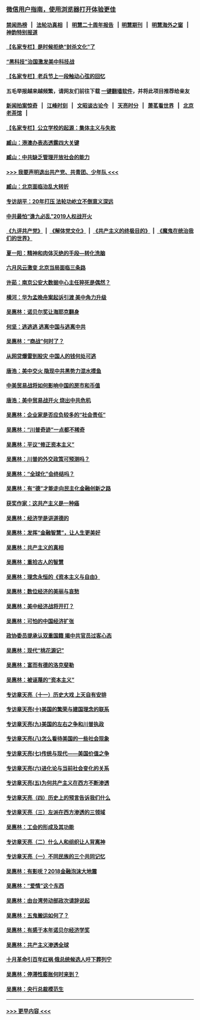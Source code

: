 ### [微信用户指南，使用浏览器打开体验更佳](https://github.com/gfw-breaker/banned-news1/blob/master/indexes/wechat-guide.md?t=0)
#### [禁闻热榜](热点新闻.md?t=0)  &nbsp;&nbsp;|&nbsp;&nbsp; [法轮功真相](https://github.com/gfw-breaker/truth/blob/master/README.md?t=0) &nbsp;&nbsp;|&nbsp;&nbsp; [明慧二十周年报告](https://github.com/gfw-breaker/mh-reports/blob/master/README.md?t=0) &nbsp;&nbsp;|&nbsp;&nbsp;[明慧期刊](https://github.com/gfw-breaker/mh-qikan) &nbsp;&nbsp;|&nbsp;&nbsp; [明慧海外之窗](https://github.com/gfw-breaker/mh-news/blob/master/README.md?t=0) &nbsp;&nbsp;|&nbsp;&nbsp; [神韵特别报道](https://github.com/gfw-breaker/mh-news/blob/master/shenyun.md?t=0)
#### [【名家专栏】是时候拒绝“封杀文化”了](../pages/nsc423/n11814093.md?t=02150844) 
#### [“黑科技”治国激发美中科技战](../pages/nsc423/n11638056.md?t=02150844) 
#### [【名家专栏】老兵节上一段触动心弦的回忆](../pages/nsc423/n11646016.md?t=02150844) 
#### 五毛举报越来越频繁，请网友们前往下载 [一键翻墙软件](https://github.com/gfw-breaker/ssr-accounts)，并将此项目推荐给亲友
#### [新闻拍案惊奇](https://github.com/gfw-breaker/banned-news1/blob/master/pages/link4.md) &nbsp;&nbsp;|&nbsp;&nbsp; [江峰时刻](https://github.com/gfw-breaker/banned-news1/blob/master/pages/link4.md) &nbsp;&nbsp;|&nbsp;&nbsp; [文昭谈古论今](https://github.com/gfw-breaker/banned-news1/blob/master/pages/link4.md) &nbsp;&nbsp;|&nbsp;&nbsp; [天亮时分](https://github.com/gfw-breaker/banned-news1/blob/master/pages/link4.md) &nbsp;&nbsp;|&nbsp;&nbsp; [萧茗看世界](https://github.com/gfw-breaker/banned-news1/blob/master/pages/link4.md) &nbsp;&nbsp;|&nbsp;&nbsp; [北京老茶馆](https://github.com/gfw-breaker/banned-news1/blob/master/pages/link4.md) &nbsp;&nbsp;|&nbsp;&nbsp; 
#### [【名家专栏】公立学校的起源：集体主义与失败](../pages/nsc423/n11601833.md?t=02150844) 
#### [臧山：港澳办表态透露四大关键](../pages/nsc423/n11421628.md?t=02150844) 
#### [臧山：中共缺乏管理开放社会的能力](../pages/nsc423/n11407457.md?t=02150844) 
#### [>>> 我要声明退出共产党、共青团、少年队 <<<](https://github.com/begood0513/goodnews/blob/master/quit/letter.md) 
#### [臧山：北京面临治乱大转折](../pages/nsc423/n11406895.md?t=02150844) 
#### [专访胡平：20年打压 法轮功屹立不倒意义深远](../pages/nsc423/n11398800.md?t=02150844) 
#### [中共最怕“逢九必乱”2019人权战开火](../pages/nsc423/n11385248.md?t=02150844) 
#### [《九评共产党》](https://github.com/begood0513/9ping.md/blob/master/README.md) &nbsp;|&nbsp; [《解体党文化》](../../../../jtdwh.md/blob/master/README.md)  &nbsp;|&nbsp; [《共产主义的终极目的》](../../../../gczydzjmd.md/blob/master/README.md) &nbsp;|&nbsp; [《魔鬼在统治我们的世界》](../../../../mgztzwmdsj.md/blob/master/README.md) 
#### [夏一阳：精神和肉体灭绝的手段—转化洗脑](../pages/nsc423/n11368250.md?t=02150844) 
#### [六月风云激变 北京当局面临三条路](../pages/nsc423/n11313668.md?t=02150844) 
#### [许茹：南京公安大数据中心主任猝死是偶然？](../pages/nsc423/n11064744.md?t=02150844) 
#### [横河：华为孟晚舟案起诉引渡 美中角力升级](../pages/nsc423/n11027230.md?t=02150844) 
#### [吴惠林：诺贝尔奖让海耶克翻身](../pages/nsc423/n10890049.md?t=02150844) 
#### [何坚：逃逃逃 逃离中国与逃离中共](../pages/nsc423/n10592891.md?t=02150844) 
#### [吴惠林：“商战”何时了？](../pages/nsc423/n10573558.md?t=02150844) 
#### [从网贷爆雷到股灾 中国人的钱何处可逃](../pages/nsc423/n10572800.md?t=02150844) 
#### [唐浩：美中交火 隐现中共黑势力混水摸鱼](../pages/nsc423/n10544040.md?t=02150844) 
#### [中美贸易战将如何影响中国的房市和币值](../pages/nsc423/n10543697.md?t=02150844) 
#### [唐浩：美中贸易战开火 烧出中共危机](../pages/nsc423/n10540126.md?t=02150844) 
#### [吴惠林：企业家是否应负较多的“社会责任”](../pages/nsc423/n10535022.md?t=02150844) 
#### [吴惠林：“川普奇迹”一点都不稀奇](../pages/nsc423/n10512808.md?t=02150844) 
#### [吴惠林：平议“修正资本主义”](../pages/nsc423/n10495724.md?t=02150844) 
#### [吴惠林：川普的外交政策可预测吗？](../pages/nsc423/n10462387.md?t=02150844) 
#### [吴惠林：“全球化”会终结吗？](../pages/nsc423/n10452838.md?t=02150844) 
#### [吴惠林：有“德”才能走向民主化金融创新之路](../pages/nsc423/n10432292.md?t=02150844) 
#### [获奖作家：这共产主义是一种癌](../pages/nsc423/n10431541.md?t=02150844) 
#### [吴惠林：经济学是讲道德的](../pages/nsc423/n10398014.md?t=02150844) 
#### [吴惠林：发挥“金融智慧”，让人生更美好](../pages/nsc423/n10375019.md?t=02150844) 
#### [吴惠林：共产主义的真相](../pages/nsc423/n10351394.md?t=02150844) 
#### [吴惠林：重拾古人的智慧](../pages/nsc423/n10337691.md?t=02150844) 
#### [吴惠林：理念永恒的《资本主义与自由》](../pages/nsc423/n10316274.md?t=02150844) 
#### [吴惠林：数位经济的美丽与哀愁](../pages/nsc423/n10292946.md?t=02150844) 
#### [吴惠林：美中经济战将开打？](../pages/nsc423/n10258825.md?t=02150844) 
#### [吴惠林：可怕的中国经济扩张](../pages/nsc423/n10219147.md?t=02150844) 
#### [政协委员提承认双重国籍 揭中共官员过客心态](../pages/nsc423/n10208809.md?t=02150844) 
#### [吴惠林：现代“桃花源记”](../pages/nsc423/n10185234.md?t=02150844) 
#### [吴惠林：富而有德的洛克斐勒](../pages/nsc423/n10142264.md?t=02150844) 
#### [吴惠林：被诬蔑的“资本主义”](../pages/nsc423/n10124816.md?t=02150844) 
#### [专访章天亮（十一）历史大戏 上天自有安排](../pages/nsc423/n10094905.md?t=02150844) 
#### [专访章天亮(十)美国的繁荣与建国理念的联系](../pages/nsc423/n10094899.md?t=02150844) 
#### [专访章天亮(九)美国的左右之争和川普执政](../pages/nsc423/n10094889.md?t=02150844) 
#### [专访章天亮(八)怎么看待美国的一些社会现象](../pages/nsc423/n10094857.md?t=02150844) 
#### [专访章天亮(七)传统与现代——美国价值之争](../pages/nsc423/n10093140.md?t=02150844) 
#### [专访章天亮(六)进化论与当前社会变化的关系](../pages/nsc423/n10092036.md?t=02150844) 
#### [专访章天亮(五)为何共产主义在西方不断渗透](../pages/nsc423/n10083620.md?t=02150844) 
#### [专访章天亮（四）历史上的预言告诉我们什么](../pages/nsc423/n10083606.md?t=02150844) 
#### [专访章天亮（三）左派在西方渗透的三领域](../pages/nsc423/n10081115.md?t=02150844) 
#### [吴惠林：工会的形成及其功能](../pages/nsc423/n10080633.md?t=02150844) 
#### [专访章天亮（二）什么人和组织让人背离神](../pages/nsc423/n10076637.md?t=02150844) 
#### [专访章天亮（一）不同民族的三个共同记忆](../pages/nsc423/n10074188.md?t=02150844) 
#### [吴惠林：有影呒？2018金融泡沫大地震](../pages/nsc423/n10040534.md?t=02150844) 
#### [吴惠林：“爱情”这个东西](../pages/nsc423/n10019423.md?t=02150844) 
#### [吴惠林：由台湾劳动部政次请辞说起](../pages/nsc423/n9979679.md?t=02150844) 
#### [吴惠林：五鬼搬运如何了？](../pages/nsc423/n9925338.md?t=02150844) 
#### [吴惠林：有感于本年诺贝尔经济学奖](../pages/nsc423/n9871883.md?t=02150844) 
#### [吴惠林：共产主义渗透全球](../pages/nsc423/n9812748.md?t=02150844) 
#### [十月革命引百年红祸 俄总统候选人吁下葬列宁](../pages/nsc423/n9810182.md?t=02150844) 
#### [吴惠林：停滞性膨胀何时来到？](../pages/nsc423/n9764136.md?t=02150844) 
#### [吴惠林：央行总裁模范生](../pages/nsc423/n9728134.md?t=02150844) 

----
#### [ >>> 更早内容 <<< ](../indexes/nsc423-earlier.md)
